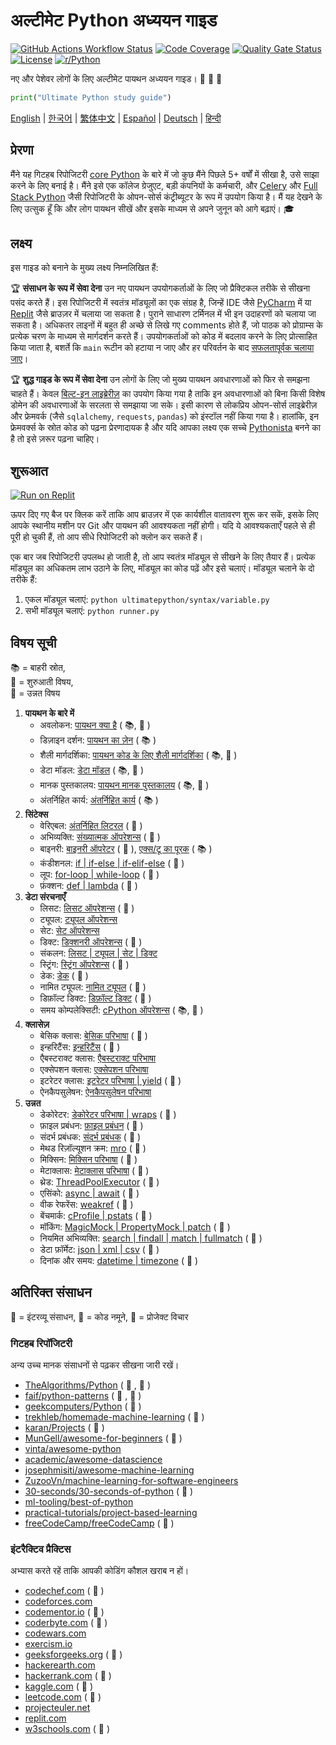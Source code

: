 # अल्टीमेट Python अध्ययन गाइड

[![GitHub Actions Workflow Status](https://img.shields.io/github/actions/workflow/status/huangsam/ultimate-python/ci.yml)](https://github.com/huangsam/ultimate-python/actions)
[![Code Coverage](https://img.shields.io/codecov/c/github/huangsam/ultimate-python)](https://codecov.io/gh/huangsam/ultimate-python)
[![Quality Gate Status](https://img.shields.io/sonar/quality_gate/huangsam_ultimate-python?server=https%3A%2F%2Fsonarcloud.io)](https://sonarcloud.io/dashboard?id=huangsam_ultimate-python)
[![License](https://img.shields.io/github/license/huangsam/ultimate-python)](https://github.com/huangsam/ultimate-python/blob/main/LICENSE)
[![r/Python](https://img.shields.io/badge/reddit-original_post-red)](https://www.reddit.com/r/Python/comments/inllmf/ultimate_python_study_guide/)

नए और पेशेवर लोगों के लिए अल्टीमेट पायथन अध्ययन गाइड। :snake: :snake: :snake:

```python
print("Ultimate Python study guide")
```

[English](README.md) |
[한국어](README.ko.md) |
[繁体中文](README.zh_tw.md) |
[Español](README.es.md) |
[Deutsch](README.de.md) |
[हिन्दी](README.hi.md)

## प्रेरणा

मैंने यह गिटहब रिपोजिटरी [core Python](https://www.python.org/) के बारे में जो कुछ मैंने पिछले 5+ वर्षों में सीखा है, उसे साझा करने के लिए बनाई है। मैंने इसे एक कॉलेज ग्रेजुएट, बड़ी कंपनियों के कर्मचारी, और [Celery](https://github.com/celery/celery) और [Full Stack Python](https://github.com/mattmakai/fullstackpython.com) जैसी रिपोजिटरी के ओपन-सोर्स कंट्रीब्यूटर के रूप में उपयोग किया है। मैं यह देखने के लिए उत्सुक हूँ कि और लोग पायथन सीखें और इसके माध्यम से अपने जुनून को आगे बढ़ाएं। :mortar_board:


## लक्ष्य

इस गाइड को बनाने के मुख्य लक्ष्य निम्नलिखित हैं:

:trophy: **संसाधन के रूप में सेवा देना** उन नए पायथन उपयोगकर्ताओं के लिए जो प्रैक्टिकल तरीके से सीखना पसंद करते हैं। इस रिपोजिटरी में स्वतंत्र मॉड्यूलों का एक संग्रह है, जिन्हें IDE जैसे [PyCharm](https://www.jetbrains.com/pycharm/) में या [Replit](https://replit.com/languages/python3) जैसे ब्राउज़र में चलाया जा सकता है। पुराने साधारण टर्मिनल में भी इन उदाहरणों को चलाया जा सकता है। अधिकतर लाइनों में बहुत ही अच्छे से लिखे गए comments होते हैं, जो पाठक को प्रोग्राम्स के प्रत्येक चरण के माध्यम से मार्गदर्शन करते हैं। उपयोगकर्ताओं को कोड में बदलाव करने के लिए प्रोत्साहित किया जाता है, बशर्ते कि `main` रूटीन को हटाया न जाए और हर परिवर्तन के बाद [सफलतापूर्वक चलाया जाए](runner.py)।

:trophy: **शुद्ध गाइड के रूप में सेवा देना** उन लोगों के लिए जो मुख्य पायथन अवधारणाओं को फिर से समझना चाहते हैं। केवल [बिल्ट-इन लाइब्रेरीज़](https://docs.python.org/3/library/) का उपयोग किया गया है ताकि इन अवधारणाओं को बिना किसी विशेष डोमेन की अवधारणाओं के सरलता से समझाया जा सके। इसी कारण से लोकप्रिय ओपन-सोर्स लाइब्रेरीज़ और फ्रेमवर्क (जैसे `sqlalchemy`, `requests`, `pandas`) को इंस्टॉल नहीं किया गया है। हालांकि, इन फ्रेमवर्क्स के स्रोत कोड को पढ़ना प्रेरणादायक है और यदि आपका लक्ष्य एक सच्चे [Pythonista](https://www.urbandictionary.com/define.php?term=pythonista) बनने का है तो इसे ज़रूर पढ़ना चाहिए।


## शुरूआत

[![Run on Replit](https://replit.com/badge/github/huangsam/ultimate-python)](https://replit.com/github/huangsam/ultimate-python)

ऊपर दिए गए बैज पर क्लिक करें ताकि आप ब्राउज़र में एक कार्यशील वातावरण शुरू कर सकें, इसके लिए आपके स्थानीय मशीन पर Git और पायथन की आवश्यकता नहीं होगी। यदि ये आवश्यकताएँ पहले से ही पूरी हो चुकी हैं, तो आप सीधे रिपोजिटरी को क्लोन कर सकते हैं।

एक बार जब रिपोजिटरी उपलब्ध हो जाती है, तो आप स्वतंत्र मॉड्यूल से सीखने के लिए तैयार हैं। प्रत्येक मॉड्यूल का अधिकतम लाभ उठाने के लिए, मॉड्यूल का कोड पढ़ें और इसे चलाएं। मॉड्यूल चलाने के दो तरीके हैं:

1. एकल मॉड्यूल चलाएं: `python ultimatepython/syntax/variable.py`
2. सभी मॉड्यूल चलाएं: `python runner.py`

## विषय सूची

:books: = बाहरी स्रोत,  
:cake: = शुरुआती विषय,  
:exploding_head: = उन्नत विषय


1. **पायथन के बारे में**
    - अवलोकन: [पायथन क्या है](https://github.com/trekhleb/learn-python/blob/master/src/getting_started/what_is_python.md) ( :books:, :cake: )
    - डिज़ाइन दर्शन: [पायथन का ज़ेन](https://www.python.org/dev/peps/pep-0020/) ( :books: )
    - शैली मार्गदर्शिका: [पायथन कोड के लिए शैली मार्गदर्शिका](https://www.python.org/dev/peps/pep-0008/) ( :books:, :exploding_head: )
    - डेटा मॉडल: [डेटा मॉडल](https://docs.python.org/3/reference/datamodel.html) ( :books:, :exploding_head: )
    - मानक पुस्तकालय: [पायथन मानक पुस्तकालय](https://docs.python.org/3/library/) ( :books:, :exploding_head: )
    - अंतर्निहित कार्य: [अंतर्निहित कार्य](https://docs.python.org/3/library/functions.html) ( :books: )
2. **सिंटेक्स**
    - वेरिएबल: [अंतर्निहित लिटरल](ultimatepython/syntax/variable.py) ( :cake: )
    - अभिव्यक्ति: [संख्यात्मक ऑपरेशन्स](ultimatepython/syntax/expression.py) ( :cake: )
    - बाइनरी: [बाइनरी ऑपरेटर](ultimatepython/syntax/bitwise.py) ( :cake: ), [एक्स/टू का पूरक](https://www.geeksforgeeks.org/difference-between-1s-complement-representation-and-2s-complement-representation-technique/) ( :books: )
    - कंडीशनल: [if | if-else | if-elif-else](ultimatepython/syntax/conditional.py) ( :cake: )
    - लूप: [for-loop | while-loop](ultimatepython/syntax/loop.py) ( :cake: )
    - फ़ंक्शन: [def | lambda](ultimatepython/syntax/function.py) ( :cake: )
3. **डेटा संरचनाएँ**
    - लिसट: [लिसट ऑपरेशन्स](ultimatepython/data_structures/list.py) ( :cake: )
    - ट्यूपल: [ट्यूपल ऑपरेशन्स](ultimatepython/data_structures/tuple.py)
    - सेट: [सेट ऑपरेशन्स](ultimatepython/data_structures/set.py)
    - डिक्ट: [डिक्शनरी ऑपरेशन्स](ultimatepython/data_structures/dict.py) ( :cake: )
    - संकलन: [लिसट | ट्यूपल | सेट | डिक्ट](ultimatepython/data_structures/comprehension.py)
    - स्ट्रिंग: [स्ट्रिंग ऑपरेशन्स](ultimatepython/data_structures/string.py) ( :cake: )
    - डेक: [डेक](ultimatepython/data_structures/deque.py) ( :exploding_head: )
    - नामित ट्यूपल: [नामित ट्यूपल](ultimatepython/data_structures/namedtuple.py) ( :exploding_head: )
    - डिफ़ॉल्ट डिक्ट: [डिफ़ॉल्ट डिक्ट](ultimatepython/data_structures/defaultdict.py) ( :exploding_head: )
    - समय कोम्पलेक्सिटी: [cPython ऑपरेशन्स](https://wiki.python.org/moin/TimeComplexity) ( :books:, :exploding_head: )
4. **क्लासेज़**
    - बेसिक क्लास: [बेसिक परिभाषा](ultimatepython/classes/basic_class.py) ( :cake: )
    - इन्हरिटैंस: [इन्हरिटैंस](ultimatepython/classes/inheritance.py) ( :cake: )
    - एैबस्टराक्ट क्लास: [एैबस्टराक्ट परिभाषा](ultimatepython/classes/abstract_class.py)
    - एक्सेपशन क्लास: [एक्सेपशन परिभाषा](ultimatepython/classes/exception_class.py)
    - इटरेटर क्लास: [इटरेटर परिभाषा | yield](ultimatepython/classes/iterator_class.py) ( :exploding_head: )
    - ऐनकैपसुलेषन: [ऐनकैपसुलेषन परिभाषा](ultimatepython/classes/encapsulation.py)
5. **उन्नत**
    - डेकोरेटर: [डेकोरेटर परिभाषा | wraps](ultimatepython/advanced/decorator.py) ( :exploding_head: )
    - फ़ाइल प्रबंधन: [फ़ाइल प्रबंधन](ultimatepython/advanced/file_handling.py) ( :exploding_head: )
    - संदर्भ प्रबंधक: [संदर्भ प्रबंधक](ultimatepython/advanced/context_manager.py) ( :exploding_head: )
    - मेथड रिज़ॉल्यूशन क्रम: [mro](ultimatepython/advanced/mro.py) ( :exploding_head: )
    - मिक्सिन: [मिक्सिन परिभाषा](ultimatepython/advanced/mixin.py) ( :exploding_head: )
    - मेटाक्लास: [मेटाक्लास परिभाषा](ultimatepython/advanced/meta_class.py) ( :exploding_head: )
    - थ्रेड: [ThreadPoolExecutor](ultimatepython/advanced/thread.py) ( :exploding_head: )
    - एसिंको: [async | await](ultimatepython/advanced/async.py) ( :exploding_head: )
    - वीक रेफरेंस: [weakref](ultimatepython/advanced/weak_ref.py) ( :exploding_head: )
    - बेंचमार्क: [cProfile | pstats](ultimatepython/advanced/benchmark.py) ( :exploding_head: )
    - मॉकिंग: [MagicMock | PropertyMock | patch](ultimatepython/advanced/mocking.py) ( :exploding_head: )
    - नियमित अभिव्यक्ति: [search | findall | match | fullmatch](ultimatepython/advanced/regex.py) ( :exploding_head: )
    - डेटा फ़ॉर्मेट: [json | xml | csv](ultimatepython/advanced/data_format.py) ( :exploding_head: )
    - दिनांक और समय: [datetime | timezone](ultimatepython/advanced/date_time.py) ( :exploding_head: )


## अतिरिक्त संसाधन

:necktie: = इंटरव्यू संसाधन,
:test_tube: = कोड नमूने,
:brain: = प्रोजेक्ट विचार


### गिटहब रिपॉजिटरी

अन्य उच्च मानक संसाधनों से पढ़कर सीखना जारी रखें।

- [TheAlgorithms/Python](https://github.com/TheAlgorithms/Python) ( :necktie: , :test_tube: )
- [faif/python-patterns](https://github.com/faif/python-patterns) ( :necktie: , :test_tube: )
- [geekcomputers/Python](https://github.com/geekcomputers/Python) ( :test_tube: )
- [trekhleb/homemade-machine-learning](https://github.com/trekhleb/homemade-machine-learning) ( :test_tube: )
- [karan/Projects](https://github.com/karan/Projects) ( :brain: )
- [MunGell/awesome-for-beginners](https://github.com/MunGell/awesome-for-beginners) ( :brain: )
- [vinta/awesome-python](https://github.com/vinta/awesome-python)
- [academic/awesome-datascience](https://github.com/academic/awesome-datascience)
- [josephmisiti/awesome-machine-learning](https://github.com/josephmisiti/awesome-machine-learning)
- [ZuzooVn/machine-learning-for-software-engineers](https://github.com/ZuzooVn/machine-learning-for-software-engineers)
- [30-seconds/30-seconds-of-python](https://github.com/30-seconds/30-seconds-of-python) ( :test_tube: )
- [ml-tooling/best-of-python](https://github.com/ml-tooling/best-of-python)
- [practical-tutorials/project-based-learning](https://github.com/practical-tutorials/project-based-learning#python)
- [freeCodeCamp/freeCodeCamp](https://github.com/freeCodeCamp/freeCodeCamp) ( :necktie: )

### इंटरैक्टिव प्रैक्टिस

अभ्यास करते रहें ताकि आपकी कोडिंग कौशल खराब न हों।

- [codechef.com](https://www.codechef.com/) ( :necktie: )
- [codeforces.com](https://codeforces.com/)
- [codementor.io](https://www.codementor.io) ( :brain: )
- [coderbyte.com](https://www.coderbyte.com/) ( :necktie: )
- [codewars.com](https://www.codewars.com/)
- [exercism.io](https://exercism.io/)
- [geeksforgeeks.org](https://www.geeksforgeeks.org/) ( :necktie: )
- [hackerearth.com](https://www.hackerearth.com/)
- [hackerrank.com](https://www.hackerrank.com/) ( :necktie: )
- [kaggle.com](https://www.kaggle.com/) ( :brain: )
- [leetcode.com](https://leetcode.com/) ( :necktie: )
- [projecteuler.net](https://projecteuler.net/)
- [replit.com](https://replit.com/)
- [w3schools.com](https://www.w3schools.com/python/) ( :test_tube: )
